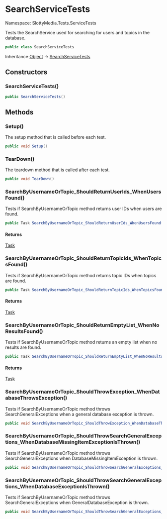 # SearchServiceTests

Namespace: SlottyMedia.Tests.ServiceTests

Tests the SearchService used for searching for users and topics in the database.

```csharp
public class SearchServiceTests
```

Inheritance [Object](https://docs.microsoft.com/en-us/dotnet/api/system.object) → [SearchServiceTests](./slottymedia.tests.servicetests.searchservicetests.md)

## Constructors

### **SearchServiceTests()**

```csharp
public SearchServiceTests()
```

## Methods

### **Setup()**

The setup method that is called before each test.

```csharp
public void Setup()
```

### **TearDown()**

The teardown method that is called after each test.

```csharp
public void TearDown()
```

### **SearchByUsernameOrTopic_ShouldReturnUserIds_WhenUsersFound()**

Tests if SearchByUsernameOrTopic method returns user IDs when users are found.

```csharp
public Task SearchByUsernameOrTopic_ShouldReturnUserIds_WhenUsersFound()
```

#### Returns

[Task](https://docs.microsoft.com/en-us/dotnet/api/system.threading.tasks.task)<br>

### **SearchByUsernameOrTopic_ShouldReturnTopicIds_WhenTopicsFound()**

Tests if SearchByUsernameOrTopic method returns topic IDs when topics are found.

```csharp
public Task SearchByUsernameOrTopic_ShouldReturnTopicIds_WhenTopicsFound()
```

#### Returns

[Task](https://docs.microsoft.com/en-us/dotnet/api/system.threading.tasks.task)<br>

### **SearchByUsernameOrTopic_ShouldReturnEmptyList_WhenNoResultsFound()**

Tests if SearchByUsernameOrTopic method returns an empty list when no results are found.

```csharp
public Task SearchByUsernameOrTopic_ShouldReturnEmptyList_WhenNoResultsFound()
```

#### Returns

[Task](https://docs.microsoft.com/en-us/dotnet/api/system.threading.tasks.task)<br>

### **SearchByUsernameOrTopic_ShouldThrowException_WhenDatabaseThrowsException()**

Tests if SearchByUsernameOrTopic method throws SearchGeneralExceptions when a general database exception is thrown.

```csharp
public void SearchByUsernameOrTopic_ShouldThrowException_WhenDatabaseThrowsException()
```

### **SearchByUsernameOrTopic_ShouldThrowSearchGeneralExceptions_WhenDatabaseMissingItemExceptionIsThrown()**

Tests if SearchByUsernameOrTopic method throws SearchGeneralExceptions when DatabaseMissingItemException is thrown.

```csharp
public void SearchByUsernameOrTopic_ShouldThrowSearchGeneralExceptions_WhenDatabaseMissingItemExceptionIsThrown()
```

### **SearchByUsernameOrTopic_ShouldThrowSearchGeneralExceptions_WhenDatabaseExceptionIsThrown()**

Tests if SearchByUsernameOrTopic method throws SearchGeneralExceptions when GeneralDatabaseException is thrown.

```csharp
public void SearchByUsernameOrTopic_ShouldThrowSearchGeneralExceptions_WhenDatabaseExceptionIsThrown()
```

